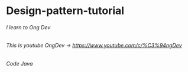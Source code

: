 # Design-pattern-tutorial
###### I learn to Ong Dev
###### This is youtube OngDev -> https://www.youtube.com/c/%C3%94ngDev
###### Code Java
